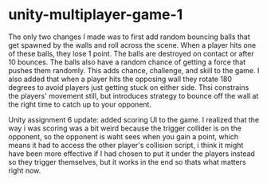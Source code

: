 # unity-multiplayer-game-1
 
The only two changes I made was to first add random bouncing balls that get spawned by the walls and roll across the scene. When a player hits one of these balls, they lose 1 point. The balls are destroyed on contact or after 10 bounces. The balls also have a random chance of getting a force that pushes them randomly. This adds chance, challenge, and skill to the game. I also added that when a player hits the opposing wall they rotate 180 degrees to avoid players just getting stuck on either side. Thsi constrains the players' movement still, but introduces strategy to bounce off the wall at the right time to catch up to your opponent.

Unity assignment 6 update: added scoring UI to the game. I realized that the way i was scoring was a bit weird because the trigger collider is on the opponent, so the opponent is waht sees when you gain a point, which means it had to access the other player's collision script, i think it might have been more effective if I had chosen to put it under the players instead so they trigger themselves, but it works in the end so thats what matters right now.